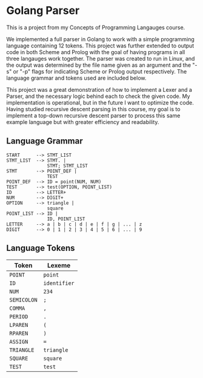 # Golang Parser
This is a project from my Concepts of Programming Langauges course.

We implemented a full parser in Golang to work with a simple programming language containing 12 tokens. This project was further extended to output code in both Scheme and Prolog with the goal of having programs in all three langauges work together. The parser was created to run in Linux, and the output was determined by the file name given as an argument and the "-s" or "-p" flags for indicating Scheme or Prolog output respectively. The language grammar and tokens used are included below.

This project was a great demonstration of how to implement a Lexer and a Parser, and the necessary logic behind each to check the given code. My implementation is operational, but in the future I want to optimize the code. Having studied recursive descent parsing in this course, my goal is to implement a top-down recursive descent parser to process this same example language but with greater efficiency and readability.

## Language Grammar

```
START      --> STMT_LIST
STMT_LIST  --> STMT. |
               STMT; STMT_LIST
STMT       --> POINT_DEF |
               TEST
POINT_DEF  --> ID = point(NUM, NUM)
TEST       --> test(OPTION, POINT_LIST)
ID         --> LETTER+
NUM        --> DIGIT+
OPTION     --> triangle |
               square
POINT_LIST --> ID |
               ID, POINT_LIST
LETTER     --> a | b | c | d | e | f | g | ... | z
DIGIT      --> 0 | 1 | 2 | 3 | 4 | 5 | 6 | ... | 9
```

## Language Tokens

Token | Lexeme
------ | ------
`POINT` | `point`
`ID` | `identifier`
`NUM` | `234`
`SEMICOLON` | `;`
`COMMA` | `,`
`PERIOD` | `.`
`LPAREN` | `(`
`RPAREN` | `)`
`ASSIGN` | `=`
`TRIANGLE` | `triangle`
`SQUARE` | `square`
`TEST` | `test`
